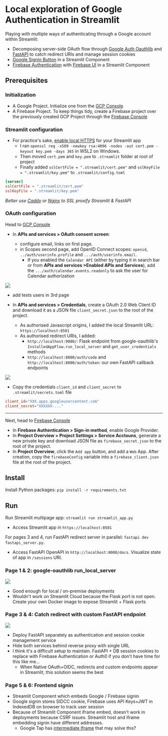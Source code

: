 # Local exploration of Google Authentication in Streamlit

Playing with multiple ways of authenticating through a Google account within Streamlit:

- Decomposing server-side OAuth flow through [Google Auth Oauthlib](https://googleapis.dev/python/google-auth-oauthlib/latest/index.html) and [FastAPI](https://fastapi.tiangolo.com/) to catch redirect URIs and manage session cookies
- [Google Signin Button](https://developers.google.com/identity/gsi/web/guides/display-button#javascript) in a Streamlit Component
- [Firebase Authentication](https://firebase.google.com/docs/auth) with [Firebase UI](https://firebase.google.com/docs/auth/web/firebaseui) in a Streamlit Component

## Prerequisites

### Initialization

- A Google Project. Initialize one from the [GCP Console](https://console.cloud.google.com/)
- A Firebase Project. To keep things tidy, create a Firebase project over the previously created GCP Project through the [Firebase Console](https://console.firebase.google.com/)

### Streamlit configuration

- For practice's sake, [enable local HTTPS](https://docs.streamlit.io/develop/concepts/configuration/https-support) for your Streamlit app
  - I ran `openssl req -x509 -newkey rsa:4096 -nodes -out cert.pem -keyout key.pem -days 365` in WSL2 on Windows.
  - Then moved `cert.pem` and `key.pem` to `.streamlit` folder at root of project
  - Finally added `sslCertFile = ".streamlit/cert.pem"` and `sslKeyFile = ".streamlit/key.pem"` to `.streamlit/config.toml`

```toml
[server]
sslCertFile = ".streamlit/cert.pem"
sslKeyFile = ".streamlit/key.pem"
```

_Better use [Caddy](https://caddyserver.com/) or [Nginx](https://nginx.org/en/) to SSL proxify Streamlit & FastAPI_

### OAuth configuration

Head to [GCP Console](https://console.cloud.google.com/)

- In **APIs and services > OAuth consent screen**:

  - configure email, links on first page.
  - in Scopes second page, add OpenID Connect scopes: `openid`, `../auth/userinfo.profile` and `.../auth/userinfo.email`.
    - If you enabled the `Calendar API` (either by typing it in search bar or from **APIs and services >Enabled APIs and Services**), add the `.../auth/calendar.events.readonly` to ask the user for Calendar authorization

![](./images/oauth_scopes.png)

  - add tests users in 3rd page

- In **APIs and services > Credentials**, create a OAuth 2.0 Web Client ID and download it as a JSON file `client_secret.json` to the root of the project.
  - As authorised Javascript origins, I added the local Streamlit URL: `https://localhost:8501`
  - As authorised redirect URIs, I added:
    - `http://localhost:9000/`: Flask endpoint from google-oauthlib's `InstalledAppFlow.run_local_server` and `get_user_credentials` methods
    - `http://localhost:8000/auth/code` and `http://localhost:8000/auth/token`: our own FastAPI callback endpoints

![](./images/oauth_creds.png)

- Copy the credentials `client_id` and `client_secret` to `.streamlit/secrets.toml` file

```toml
client_id="XXX.apps.googleusercontent.com"
client_secret="XXXXXX-..."
```

---

Next, head to [Firebase Console](https://console.firebase.google.com)

- In **Firebase Authentication > Sign-in method**, enable Google Provider.
- In **Project Overview > Project Settings > Service Acctouns**, generate a new private key and download JSON file as `firebase_secret.json` to the root of the project.
- In **Project Overview**, click the `Add app` button, and add a `Web` App. After creation, copy the `firebaseConfig` variable into a `firebase_client.json` file at the root of the project.

## Install

Install Python packages: `pip install -r requirements.txt`

## Run

Run Streamlit multipage app: `streamlit run streamlit_app.py`

- Access Streamlit app in `https://localhost:8501`

For pages 3 and 4, run FastAPI redirect server in parallel: `fastapi dev fastapi_server.py`.

- Access FastAPI OpenAPI in `http://localhost:8000/docs`. Visualize state of app in `/sessions` URI.

### Page 1 & 2: google-oauthlib run_local_server

![](./images/1-get_user_credentials.png)

* Good enough for local / on-premise deployments
* Wouldn't work on Streamlit Cloud because the Flask port is not open. Create your own Docker image to expose Streamlit + Flask ports

### Page 3 & 4: Catch redirect with custom FastAPI endpoint

![](./images/2-FastAPI.png)

* Deploy FastAPI separately as authentication and session cookie management service
* Hide both services behind reverse proxy with single URL
* I think it's a difficult setup to maintain. FastAPI + DB session cookies to replace with Firebase Authentication or Auth0 if you don't have time for this like me...
  * When Native OAuth+OIDC, redirects and custom endpoints appear in Streamlit, this solution seems the best

### Page 5 & 6: Frontend signin

* Streamlit Component which embeds Google / Firebase signin
* Google signin stores SIDCC cookie, Firebase uses API Keys+JWT in IndexedDB on browser to track user session
* Because of Streamlit Component iframe embed, doesn't work in deployments because CSRF issues. Streamlit host and iframe embedding signin have different addresses. 
  * Google Tap has [intermediate Iframe](https://developers.google.com/identity/gsi/web/amp/intermediate-iframe) that may solve this?